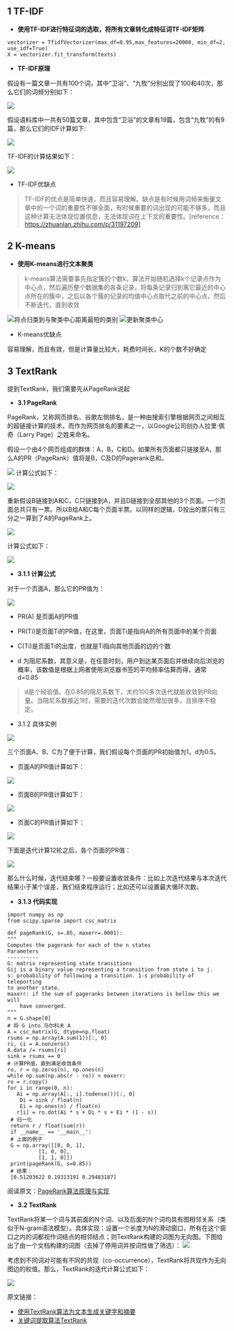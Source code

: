 ## 1 TF-IDF

- **使用TF-IDF进行特征词的选取，将所有文章转化成特征词TF-IDF矩阵**
```text
vectorizer = TfidfVectorizer(max_df=0.95,max_features=20000, min_df=2, use_idf=True)
X = vectorizer.fit_transform(texts)
```
- **TF-IDF原理**

假设有一篇文章一共有100个词，其中“卫浴”、“九牧”分别出现了100和40次，那么它们的词频分别如下：

![](https://upload-images.jianshu.io/upload_images/1531909-c8eb8905df398eba.png?imageMogr2/auto-orient/strip%7CimageView2/2/w/1240)

假设语料库中一共有50篇文章，其中包含“卫浴”的文章有19篇，包含“九牧”的有9篇，那么它们的IDF计算如下:

![](https://upload-images.jianshu.io/upload_images/1531909-8e060aac00466ad9.png?imageMogr2/auto-orient/strip%7CimageView2/2/w/1240)

TF-IDF的计算结果如下：

![](https://upload-images.jianshu.io/upload_images/1531909-cadbc646b0c830b1.png?imageMogr2/auto-orient/strip%7CimageView2/2/w/1240)

- TF-IDF优缺点 

> TF-IDF的优点是简单快速，而且容易理解。缺点是有时候用词频来衡量文章中的一个词的重要性不够全面，有时候重要的词出现的可能不够多，而且这种计算无法体现位置信息，无法体现词在上下文的重要性。[reference：https://zhuanlan.zhihu.com/p/31197209]

## 2 K-means

- **使用K-means进行文本聚类**

>k-means算法需要事先指定簇的个数k，算法开始随机选择k个记录点作为中心点，然后遍历整个数据集的各条记录，将每条记录归到离它最近的中心点所在的簇中，之后以各个簇的记录的均值中心点取代之前的中心点，然后不断迭代，直到收敛

![将点归类到与聚类中心距离最短的类别](https://upload-images.jianshu.io/upload_images/1531909-6cd52f756d2c0586.png?imageMogr2/auto-orient/strip%7CimageView2/2/w/1240)
![更新聚类中心](https://upload-images.jianshu.io/upload_images/1531909-6d2e7a974b5531f1.png?imageMogr2/auto-orient/strip%7CimageView2/2/w/1240)

- K-means优缺点

容易理解，而且有效，但是计算量比较大，耗费时间长，K的个数不好确定

## 3 TextRank
提到TextRank，我们需要先从PageRank说起
- **3.1 PageRank**

PageRank，又称网页排名、谷歌左侧排名，是一种由搜索引擎根据网页之间相互的超链接计算的技术，而作为网页排名的要素之一，以Google公司创办人拉里·佩奇（Larry Page）之姓来命名。

假设一个由4个网页组成的群体：A，B，C和D。如果所有页面都只链接至A，那么A的PR（PageRank）值将是B，C及D的Pagerank总和。

![](https://wx2.sinaimg.cn/mw690/e59539f0ly1g1jhnsn7wxj208a07zt8q.jpg) 
计算公式如下：

![](https://www.quantinfo.com/attachment/article/20180728/1532762247287744613.png)

重新假设B链接到A和C，C只链接到A，并且D链接到全部其他的3个页面。一个页面总共只有一票。所以B给A和C每个页面半票。以同样的逻辑，D投出的票只有三分之一算到了A的PageRank上。

![](https://wx3.sinaimg.cn/mw690/e59539f0ly1g1jho6s18cj207u07swek.jpg)

计算公式如下：

![](https://www.quantinfo.com/attachment/article/20180728/1532762238832115527.png)

- **3.1.1 计算公式**

对于一个页面A，那么它的PR值为：

![](https://www.quantinfo.com/attachment/article/20180728/1532762264513765890.png)

- PR(A) 是页面A的PR值

- PR(Ti)是页面Ti的PR值，在这里，页面Ti是指向A的所有页面中的某个页面

- C(Ti)是页面Ti的出度，也就是Ti指向其他页面的边的个数

- d 为阻尼系数，其意义是，在任意时刻，用户到达某页面后并继续向后浏览的概率，该数值是根据上网者使用浏览器书签的平均频率估算而得，通常d=0.85
>d是个经验值。在0.85的阻尼系数下，大约100多次迭代就能收敛到PR向量。当阻尼系数接近1时，需要的迭代次数会陡然增加很多，且排序不稳定。

 - 3.1.2 具体实例
 
 ![](https://www.quantinfo.com/attachment/article/20180728/1532762159949967486.png)
 
三个页面A、B、C为了便于计算，我们假设每个页面的PR初始值为1，d为0.5。

- 页面A的PR值计算如下：

![](https://www.quantinfo.com/attachment/article/20180728/1532762153669456933.png)

- 页面B的PR值计算如下：

![](https://www.quantinfo.com/attachment/article/20180728/1532762147268488165.png)

- 页面C的PR值计算如下：

![](https://www.quantinfo.com/attachment/article/20180728/1532762141558183138.png)


下面是迭代计算12轮之后，各个页面的PR值：

![](https://www.quantinfo.com/attachment/article/20180728/1532762134982268920.jpg)

那么什么时候，迭代结束哪？一般要设置收敛条件：比如上次迭代结果与本次迭代结果小于某个误差，我们结束程序运行；比如还可以设置最大循环次数。

 - **3.1.3 代码实现**
 
```
import numpy as np
from scipy.sparse import csc_matrix

def pageRank(G, s=.85, maxerr=.0001):
"""
Computes the pagerank for each of the n states
Parameters
----------
G: matrix representing state transitions
Gij is a binary value representing a transition from state i to j.
s: probability of following a transition. 1-s probability of teleporting
to another state.
maxerr: if the sum of pageranks between iterations is bellow this we will
    have converged.
"""
n = G.shape[0]
# 将 G into 马尔科夫 A
A = csc_matrix(G, dtype=np.float)
rsums = np.array(A.sum(1))[:, 0]
ri, ci = A.nonzero()
A.data /= rsums[ri]
sink = rsums == 0
# 计算PR值，直到满足收敛条件
ro, r = np.zeros(n), np.ones(n)
while np.sum(np.abs(r - ro)) > maxerr:
ro = r.copy()
for i in range(0, n):
   Ai = np.array(A[:, i].todense())[:, 0]
    Di = sink / float(n)
    Ei = np.ones(n) / float(n)
   r[i] = ro.dot(Ai * s + Di * s + Ei * (1 - s))
 # 归一化
 return r / float(sum(r))
 if __name__ == '__main__':
 # 上面的例子
 G = np.array([[0, 0, 1],
          [1, 0, 0],
          [1, 1, 0]])
 print(pageRank(G, s=0.85))
 # 结果：
 [0.51203622 0.19313191 0.29483187]
```

阅读原文：[PageRank算法原理与实现](https://www.quantinfo.com/Article/View/1232/PageRank%E7%AE%97%E6%B3%95%E5%8E%9F%E7%90%86%E4%B8%8E%E5%AE%9E%E7%8E%B0.html)

- **3.2 TextRank**

TextRank将某一个词与其前面的N个词、以及后面的N个词均具有图相邻关系（类似于N-gram语法模型）。具体实现：设置一个长度为N的滑动窗口，所有在这个窗口之内的词都视作词结点的相邻结点；则TextRank构建的词图为无向图。下图给出了由一个文档构建的词图（去掉了停用词并按词性做了筛选）：
![](https://images2015.cnblogs.com/blog/399159/201703/399159-20170327130549123-69914342.png)

考虑到不同词对可能有不同的共现（co-occurrence），TextRank将共现作为无向图边的权值。那么，TextRank的迭代计算公式如下：

![](https://www.letiantian.me/content/images/2014/12/textrank-02.png)

原文链接：

- [使用TextRank算法为文本生成关键字和摘要](https://www.letiantian.me/2014-12-01-text-rank/)
- [关键词提取算法TextRank](https://www.cnblogs.com/en-heng/p/6626210.html)
